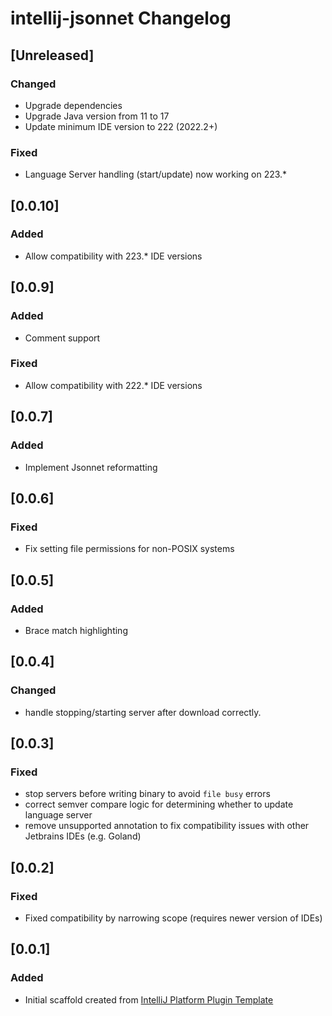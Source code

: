 <!-- Keep a Changelog guide -> https://keepachangelog.com -->

# intellij-jsonnet Changelog

## [Unreleased]
### Changed
- Upgrade dependencies
- Upgrade Java version from 11 to 17
- Update minimum IDE version to 222 (2022.2+)

### Fixed
- Language Server handling (start/update) now working on 223.*

## [0.0.10]
### Added
- Allow compatibility with 223.* IDE versions

## [0.0.9]
### Added
- Comment support

### Fixed
- Allow compatibility with 222.* IDE versions

## [0.0.7]
### Added
- Implement Jsonnet reformatting

## [0.0.6]
### Fixed
- Fix setting file permissions for non-POSIX systems

## [0.0.5]
### Added
- Brace match highlighting

## [0.0.4]
### Changed
- handle stopping/starting server after download correctly.

## [0.0.3]
### Fixed
- stop servers before writing binary to avoid `file busy` errors
- correct semver compare logic for determining whether to update language server
- remove unsupported annotation to fix compatibility issues with other Jetbrains IDEs (e.g. Goland)

## [0.0.2]
### Fixed
- Fixed compatibility by narrowing scope (requires newer version of IDEs)

## [0.0.1]
### Added
- Initial scaffold created from [IntelliJ Platform Plugin Template](https://github.com/JetBrains/intellij-platform-plugin-template)